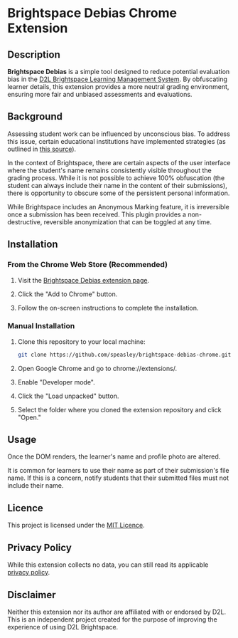 # Brightspace Debias Chrome Extension

## Description

**Brightspace Debias** is a simple tool designed to reduce potential evaluation bias in the [D2L Brightspace Learning Management System](https://www.d2l.com/brightspace/). By obfuscating learner details, this extension provides a more neutral grading environment, ensuring more fair and unbiased assessments and evaluations.

## Background

Assessing student work can be influenced by unconscious bias. To address this issue, certain educational institutions have implemented strategies (as outlined in [this source](https://resources.depaul.edu/teaching-commons/teaching-guides/feedback-grading/Pages/assessment-and-bias.aspx)).

In the context of Brightspace, there are certain aspects of the user interface where the student's name remains consistently visible throughout the grading process. While it is not possible to achieve 100% obfuscation (the student can always include their name in the content of their submissions), there is opportunity to obscure some of the persistent personal information.

While Brightspace includes an Anonymous Marking feature, it is irreversible once a submission has been received. This plugin provides a non-destructive, reversible anonymization that can be toggled at any time.

## Installation

### From the Chrome Web Store (Recommended)

1. Visit the [Brightspace Debias extension page](https://chrome.google.com/webstore/detail/brightspace-debias/nmhkibdmnglnifheagdgjlllajodnclh).

2. Click the "Add to Chrome" button.

3. Follow the on-screen instructions to complete the installation.

### Manual Installation

1. Clone this repository to your local machine:

   ```bash
   git clone https://github.com/speasley/brightspace-debias-chrome.git
   ```

2. Open Google Chrome and go to chrome://extensions/.

3. Enable "Developer mode".

4. Click the "Load unpacked" button.

5. Select the folder where you cloned the extension repository and click "Open."

## Usage

Once the DOM renders, the learner's name and profile photo are altered.

It is common for learners to use their name as part of their submission's file name. If this is a concern, notify students that their submitted files must not include their name.

## Licence

This project is licensed under the [MIT Licence](http://opensource.org/licenses/MIT).

## Privacy Policy

While this extension collects no data, you can still read its applicable [privacy policy](./PRIVACY.md).

## Disclaimer

Neither this extension nor its author are affiliated with or endorsed by D2L. This is an independent project created for the purpose of improving the experience of using D2L Brightspace.